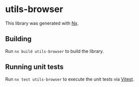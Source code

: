 # utils-browser

This library was generated with [Nx](https://nx.dev).

## Building

Run `nx build utils-browser` to build the library.

## Running unit tests

Run `nx test utils-browser` to execute the unit tests via [Vitest](https://vitest.dev/).
